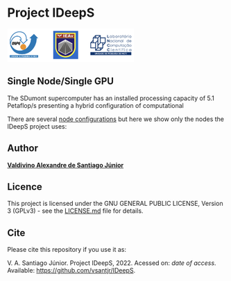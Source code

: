 # Project IDeepS

<img src="https://github.com/vsantjr/CAP/blob/master/Images/logo1ideeps.png" width=58%>

## Single Node/Single GPU

The SDumont supercomputer has an installed processing capacity of 5.1 Petaflop/s presenting a hybrid configuration of computational 

There are several [node configurations](https://sdumont.lncc.br/machine.php?pg=machine#) but here we show only the nodes the IDeepS project uses:






## Author

[**Valdivino Alexandre de Santiago J&uacute;nior**](https://www.linkedin.com/in/valdivino-alexandre-de-santiago-j%C3%BAnior-103109206/?locale=en_US)

## Licence

This project is licensed under the GNU GENERAL PUBLIC LICENSE, Version 3 (GPLv3) - see the [LICENSE.md](../LICENSE) file for details.

## Cite

Please cite this repository if you use it as:

V. A. Santiago J&uacute;nior. Project IDeepS, 2022. Acessed on: *date of access*. Available: https://github.com/vsantjr/IDeepS. 